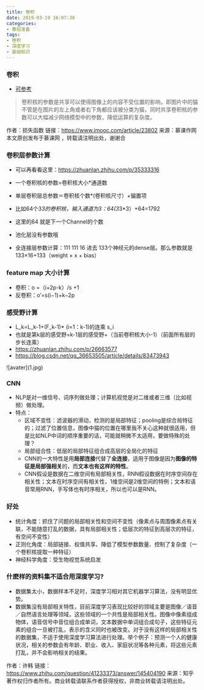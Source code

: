 ```yaml
---
title: 卷积
date: 2019-03-19 16:07:30
categories: 
- 春招准备
tags:
- 卷积
- 深度学习
- 基础知识 
---
```

### 卷积 
- [可参考](https://flat2010.github.io/2018/06/15/%E6%89%8B%E7%AE%97CNN%E4%B8%AD%E7%9A%84%E5%8F%82%E6%95%B0/)

> 卷积核的参数是共享可以使得图像上的内容不受位置的影响，即图片中的猫不管是在图片的左上角或者右下角都应该被分类为猫，同时共享卷积核的参数可以大幅减少网络模型中的参数，降低运算的复杂度。
<!--more-->
作者：损失函数
链接：https://www.imooc.com/article/23802
来源：慕课作网
本文原创发布于慕课网 ，转载请注明出处，谢谢合

### 卷积层参数计算
- 可以再看看这里：https://zhuanlan.zhihu.com/p/35333316

- 一个卷积核的参数=卷积核大小*通道数
- 单层卷积层总参数＝卷积核个数*(卷积核尺寸）+偏置项
- 比如64个3*3的卷积核，输入通道为3：64(3*3*3）+64=1792
- 这里的64 就是下一个Channel的个数

- 池化层没有参数哦
- 全连接层参数计算：111 111 16 进去 133个神经元的dense层。那么参数就是 133×16+133（weight × x + bias）

### feature map 大小计算
- 卷积：o =（i+2p-k）/s +1
- 反卷积：o′=s(i−1)+k−2p

### 感受野计算
- L_k=L_k-1+(F_k-1)* (i=1：k-1)的连乘 s_i
- 也就是第k层的感受野=k-1层的感受野+（当前卷积核大小-1）（前面所有层的步长连乘）
- https://zhuanlan.zhihu.com/p/26663577
- https://blog.csdn.net/qq_36653505/article/details/83473943
<div style="width: 600px; margin: auto">![avater](1.jpg)</div>

### CNN
- NLP是对一维信号、词序列做处理；计算机视觉是对二维或者三维（比如视频）做处理。
- 特点：
  - 区域不变性：滤波器的滑动，检测的是局部特征；pooling是综合局特征的；过滤了位置信息，图像中猫的位置在哪里我不关心这种就很适用，但是比如NLP中词的顺序重要的话，可能就稍微不太适用，要做特殊的处理？
  - 局部组合性：低层的局部特征组合成高层的全局化的特征
  - CNN的一大特性是用**局部连接**代替了**全连接**，适用于图像是因为**图像的特征是局部强相关**的，而**文本也有这样的特性**。
  - CNN假设是数据在二维空间有局部相关性，RNN假设数据在时序空间存在相关性；文本在时序空间有相关性，1维空间是2维空间的特例；文本和语音常用RNN，手写体也有时序相关，所以也可以是RNN。

### 好处
- 统计角度：抓住了问题的局部相关性和空间不变性（像素点与周围像素点有关联，不能随意打乱的数据，具有局部相关性；低层次的特征到高层次的特征，有空间不变性）
- 正则化角度：局部链接、权值共享、降低了模型参数数量、控制了复杂度（一个卷积核提取一种特征）
- 神经科学角度：受生物视觉系统启发

### 什麽样的资料集不适合用深度学习?
- 数据集太小，数据样本不足时，深度学习相对其它机器学习算法，没有明显优势。
- 数据集没有局部相关特性，目前深度学习表现比较好的领域主要是图像／语音／自然语言处理等领域，这些领域的一个共性是局部相关性。图像中像素组成物体，语音信号中音位组合成单词，文本数据中单词组合成句子，这些特征元素的组合一旦被打乱，表示的含义同时也被改变。对于没有这样的局部相关性的数据集，不适于使用深度学习算法进行处理。举个例子：预测一个人的健康状况，相关的参数会有年龄、职业、收入、家庭状况等各种元素，将这些元素打乱，并不会影响相关的结果。

作者：许韩
链接：https://www.zhihu.com/question/41233373/answer/145404190
来源：知乎
著作权归作者所有。商业转载请联系作者获得授权，非商业转载请注明出处。

